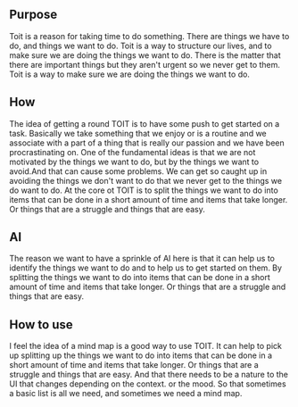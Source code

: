 ## Purpose
Toit is a reason for taking time to do something.
There are things we have to do, and things we want to do.
Toit is a way to structure our lives, and to make sure we are doing the things we want to do.
There is the matter that there are important things but they aren't urgent so we never get to them.
Toit is a way to make sure we are doing the things we want to do.

## How
The idea of getting a round TOIT is to have some push to get started on a task.
Basically we take something that we enjoy or is a routine and we associate with a part of a thing that is really our passion and we have been procrastinating on.
One of the fundamental ideas is that we are not motivated by the things we want to do, but by the things we want to avoid.And that can cause some problems. We can get so caught up in avoiding the things we don't want to do that we never get to the things we do want to do.
At the core ot TOIT is to split the things we want to do into items that can be done in a short amount of time and items that take longer.
Or things that are a struggle and things that are easy.

## AI
The reason we want to have a sprinkle of AI here is that it can help us to identify the things we want to do and to help us to get started on them. By splitting the things we want to do into items that can be done in a short amount of time and items that take longer.
Or things that are a struggle and things that are easy.

## How to use
I feel the idea of a mind map is a good way to use TOIT.
It can help to pick up splitting up the things we want to do into items that can be done in a short amount of time and items that take longer.
Or things that are a struggle and things that are easy.
And that there needs to be a nature to the UI that changes depending on the context. or the mood.
So that sometimes a basic list is all we need, and sometimes we need a mind map.
